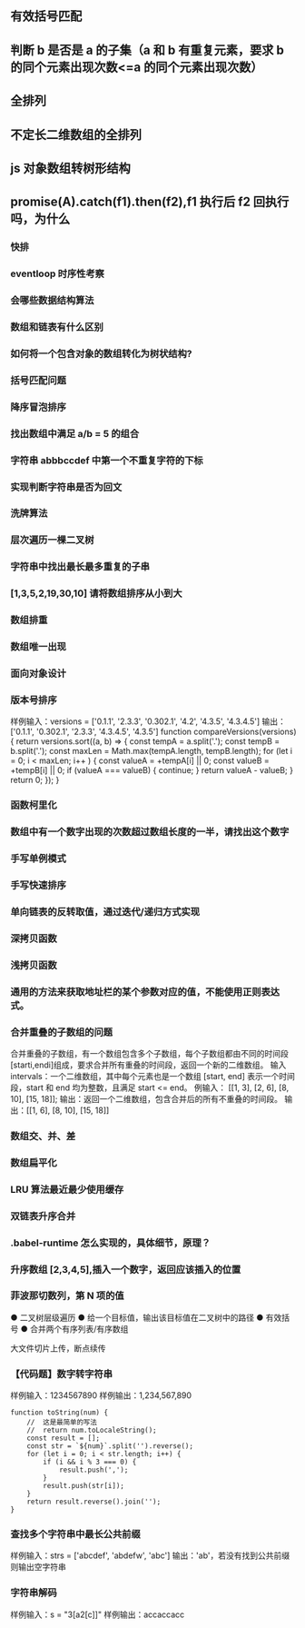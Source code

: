 ## 有效括号匹配

## 判断 b 是否是 a 的子集（a 和 b 有重复元素，要求 b 的同个元素出现次数<=a 的同个元素出现次数）

## 全排列

## 不定长二维数组的全排列

## js 对象数组转树形结构

## promise(A).catch(f1).then(f2),f1 执行后 f2 回执行吗，为什么

### 快排

### eventloop 时序性考察

### 会哪些数据结构算法

### 数组和链表有什么区别

### 如何将一个包含对象的数组转化为树状结构?

### 括号匹配问题

### 降序冒泡排序

### 找出数组中满足 a/b = 5 的组合

### 字符串 abbbccdef 中第一个不重复字符的下标

### 实现判断字符串是否为回文

### 洗牌算法

### 层次遍历一棵二叉树

### 字符串中找出最长最多重复的子串

### [1,3,5,2,19,30,10] 请将数组排序从小到大

### 数组排重

### 数组唯一出现

### 面向对象设计

### 版本号排序

样例输入：versions = ['0.1.1', '2.3.3', '0.302.1', '4.2', '4.3.5', '4.3.4.5']
输出：['0.1.1', '0.302.1', '2.3.3', '4.3.4.5', '4.3.5']
function compareVersions(versions) {
return versions.sort((a, b) => {
const tempA = a.split('.');
const tempB = b.split('.');
const maxLen = Math.max(tempA.length, tempB.length);
for (let i = 0; i < maxLen; i++ ) {
const valueA = +tempA[i] || 0;
const valueB = +tempB[i] || 0;
if (valueA === valueB) {
continue;
}
return valueA - valueB;
}
return 0;
});
}

### 函数柯里化

### 数组中有一个数字出现的次数超过数组长度的一半，请找出这个数字

### 手写单例模式

### 手写快速排序

### 单向链表的反转取值，通过迭代/递归方式实现

### 深拷贝函数

### 浅拷贝函数

### 通用的方法来获取地址栏的某个参数对应的值，不能使用正则表达式。

### 合并重叠的子数组的问题

合并重叠的子数组，有一个数组包含多个子数组，每个子数组都由不同的时间段[starti,endi]组成，要求合并所有重叠的时间段，返回一个新的二维数组。
输入 intervals：一个二维数组，其中每个元素也是一个数组 [start, end] 表示一个时间段，start 和 end 均为整数，且满足 start <= end。
例输入： [[1, 3], [2, 6], [8, 10], [15, 18]];
输出：返回一个二维数组，包含合并后的所有不重叠的时间段。
输出：[[1, 6], [8, 10], [15, 18]]

### 数组交、并、差

### 数组扁平化

### LRU 算法最近最少使用缓存

### 双链表升序合并

### .babel-runtime 怎么实现的，具体细节，原理？

### 升序数组 [2,3,4,5],插入一个数字，返回应该插入的位置

### 菲波那切数列，第 N 项的值

● 二叉树层级遍历
● 给一个目标值，输出该目标值在二叉树中的路径
● 有效括号
● 合并两个有序列表/有序数组

大文件切片上传，断点续传

### 【代码题】数字转字符串

样例输入：1234567890
样例输出：1,234,567,890

```
function toString(num) {
    //  这是最简单的写法
    //  return num.toLocaleString();
    const result = [];
    const str = `${num}`.split('').reverse();
    for (let i = 0; i < str.length; i++) {
        if (i && i % 3 === 0) {
            result.push(',');
        }
        result.push(str[i]);
    }
    return result.reverse().join('');
}
```

### 查找多个字符串中最长公共前缀

样例输入：strs = ['abcdef', 'abdefw', 'abc']
输出：'ab'，若没有找到公共前缀则输出空字符串


### 字符串解码
样例输入：s = "3[a2[c]]"
样例输出：accaccacc